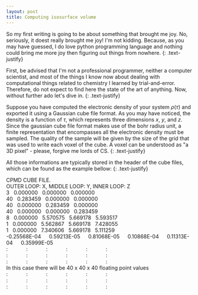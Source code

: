 ```yaml
---
layout: post
title: Computing isosurface volume
---
```


So my first writing is going to be about something that brought me joy. No, seriously, it doest really brought me joy! I'm not kidding. Because, as you may have guessed, I do love python programming language and nothing could bring me more joy then figuring out things from nowhere.
{: .text-justify}

First, be advised that I'm not a professional programmer, neither a computer scientist, and most of the things I know now about dealing with computational things related to chemistry I learned by trial-and-error. Therefore, do not expect to find here the state of the art of anything. Now, without further ado let's dive in.
{: .text-justify}

Suppose you have computed the electronic density of your system $\rho(\tau)$ and exported it using a Gaussian cube file format. As you may have noticed, the density is a function of $\tau$, which represents three dimensions $x$, $y$, and $z$. Since the gaussian cube file format makes use of the bohr radius unit, a finite representation that encompasses all the electronic density must be sampled. The quality of the sample will be given by the size of the grid that was used to write each voxel of the cube. A voxel can be understood as "a 3D pixel" - please, forgive me lords of CS.
{: .text-justify}

All those informations are typically stored in the header of the cube files, which can be found as the example bellow:
{: .text-justify}

<div class="message" style='font-size=70%'>
CPMD CUBE FILE.<br>
 OUTER LOOP: X, MIDDLE LOOP: Y, INNER LOOP: Z<br>
    3 &nbsp; 0.000000 &nbsp; 0.000000 &nbsp; 0.000000 &nbsp;<br>
   40 &nbsp; 0.283459 &nbsp; 0.000000 &nbsp; 0.000000 &nbsp;<br>
   40 &nbsp; 0.000000 &nbsp; 0.283459 &nbsp; 0.000000 &nbsp;<br>
   40 &nbsp; 0.000000 &nbsp; 0.000000 &nbsp; 0.283459 &nbsp;<br>
    8 &nbsp; 0.000000 &nbsp; 5.570575 &nbsp; 5.669178 &nbsp; 5.593517<br>
    1 &nbsp; 0.000000 &nbsp; 5.562867 &nbsp; 5.669178 &nbsp; 7.428055<br>
    1 &nbsp; 0.000000 &nbsp; 7.340606 &nbsp; 5.669178 &nbsp; 5.111259<br>
 -0.25568E-04 &emsp; 0.59213E-05 &emsp; 0.81068E-05 &emsp; 0.10868E-04 &emsp; 0.11313E-04 &emsp; 0.35999E-05<br>
      : &emsp;&emsp;&emsp; : &emsp;&emsp;&emsp; : &emsp;&emsp;&emsp; : &emsp;&emsp;&emsp; : &emsp;&emsp;&emsp; :<br>
      : &emsp;&emsp;&emsp; : &emsp;&emsp;&emsp; : &emsp;&emsp;&emsp; : &emsp;&emsp;&emsp; : &emsp;&emsp;&emsp; :<br>
      : &emsp;&emsp;&emsp; : &emsp;&emsp;&emsp; : &emsp;&emsp;&emsp; : &emsp;&emsp;&emsp; : &emsp;&emsp;&emsp; :<br>
        In this case there will be 40 x 40 x 40 floating point values<br>
      : &emsp;&emsp;&emsp; : &emsp;&emsp;&emsp; : &emsp;&emsp;&emsp; : &emsp;&emsp;&emsp; : &emsp;&emsp;&emsp; :<br>
      : &emsp;&emsp;&emsp; : &emsp;&emsp;&emsp; : &emsp;&emsp;&emsp; : &emsp;&emsp;&emsp; : &emsp;&emsp;&emsp; :<br>
      : &emsp;&emsp;&emsp; : &emsp;&emsp;&emsp; : &emsp;&emsp;&emsp; : &emsp;&emsp;&emsp; : &emsp;&emsp;&emsp; :
</div>
